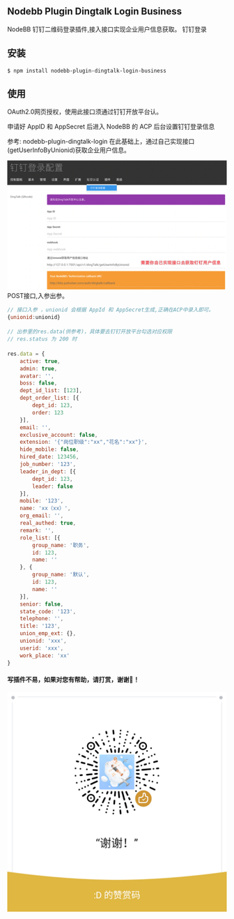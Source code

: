 ## Nodebb Plugin Dingtalk Login Business

NodeBB 钉钉二维码登录插件,接入接口实现企业用户信息获取。
钉钉登录
## 安装

    $ npm install nodebb-plugin-dingtalk-login-business
    
## 使用

OAuth2.0网页授权，使用此接口须通过钉钉开放平台认。

申请好 AppID 和 AppSecret 后进入 NodeBB 的 ACP 后台设置钉钉登录信息  

参考:  nodebb-plugin-dingtalk-login
在此基础上，通过自己实现接口(getUserInfoByUnionid)获取企业用户信息。

![dingTalk](./钉钉扫码配置.png)
POST接口,入参出参。

```javascript
// 接口入参 ，unionid 会根据 AppId 和 AppSecret生成,正确在ACP中录入即可。
{unionid:unionid}

// 出参里的res.data(供参考)，具体要去钉钉开放平台勾选对应权限
// res.status 为 200 时

res.data = {
    active: true,
    admin: true,
    avatar: '',
    boss: false,
    dept_id_list: [123],
    dept_order_list: [{
        dept_id: 123,
        order: 123
    }],
    email: '',
    exclusive_account: false,
    extension: '{"岗位职级":"xx","花名":"xx"}',
    hide_mobile: false,
    hired_date: 123456,
    job_number: '123',
    leader_in_dept: [{
        dept_id: 123,
        leader: false
    }],
    mobile: '123',
    name: 'xx（xx）',
    org_email: '',
    real_authed: true,
    remark: '',
    role_list: [{
        group_name: '职务',
        id: 123,
        name: ''
    }, {
        group_name: '默认',
        id: 123,
        name: ''
    }],
    senior: false,
    state_code: '123',
    telephone: '',
    title: '123',
    union_emp_ext: {},
    unionid: 'xxx',
    userid: 'xxx',
    work_place: 'xx'
}


```

#### 写插件不易，如果对您有帮助，请打赏，谢谢🙏！
![](./微信赏赞码.png)